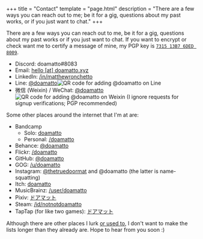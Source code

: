 +++
title = "Contact"
template = "page.html"
description = "There are a few ways you can reach out to me; be it for a gig, questions about my past works, or if you just want to chat."
+++

There are a few ways you can reach out to me, be it for a gig, questions about my past works or if you just want to chat. If you want to encrypt or check want me to certify a message of mine, my PGP key is [`7315 13B7 6DED 8009`](https://keybase.io/doamatto).

- Discord: doamatto#8083
- Email: [hello \[at\] doamatto.xyz](mailto:hello@doamatto.xyz)
- LinkedIn: [/in/matthewronchetto](https://www.linkedin.com/in/matthewronchetto)
- Line: <a href="/assets/line_invite.jpg" class="himgl">@doamatto</a><img src="/assets/line_invite.jpg" class="himg" loading="lazy" alt="QR code for adding @doamatto on Line" />
- 微信 (Weixin) / WeChat: <a href="/assets/wechat_invite.jpg" class="himgl">@doamatto</a><img src="/assets/wechat_invite.jpg" class="himg" loading="lazy" alt="QR code for adding @doamatto on Weixin" /> (I ignore requests for signup verifications; PGP recommended)

Some other places around the internet that I'm at are:
- Bandcamp
    - Solo: [doamatto](https://doamatto.bandcamp.com)
    - Personal: [/doamatto](https://bandcamp.com/doamatto)
- Behance: [@doamatto](https://be.net/doamatto)
- Flickr: [/doamatto](https://flickr.com/doamatto)
- GitHub: [@doamatto](https://github.com/doamatto)
- GOG: [/u/doamatto](https://www.gog.com/u/doamatto)
- Instagram: [@thetruedoormat](https://instagram.com/thetruedoormat) and @doamatto (the latter is name-squatting)
- Itch: [doamatto](https://doamatto.itch.io)
- MusicBrainz: [/user/doamatto](https://musicbrainz.org/user/doamatto)
- Pixiv: [ドアマット](https://www.pixiv.net/en/users/70007059)
- Steam: [/id/notnotdoamatto](https://steamcommunity.com/id/notnotdoamatto)
- TapTap (for like two games): [ドアマット](https://www.taptap.io/user/375462982)

Although there are other places I lurk [or used to](/archive/social), I don't want to make the lists longer than they already are. Hope to hear from you soon :)
